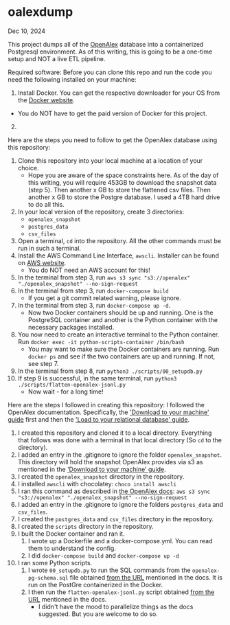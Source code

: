 # oalexdump

Dec 10, 2024

This project dumps all of the [OpenAlex](https://openalex.org/) database into a containerized Postgresql environment. As of this writing, this is going to be a one-time setup and NOT a live ETL pipeline.

Required software:
Before you can clone this repo and run the code you need the following installed on your machine:
1. Install Docker. You can get the respective downloader for your OS from the [Docker website](https://www.docker.com/products/docker-desktop/).
  - You do NOT have to get the paid version of Docker for this project.
2. 

Here are the steps you need to follow to get the OpenAlex database using this repository:
1. Clone this repository into your local machine at a location of your choice.
	- Hope you are aware of the space constraints here. As of the day of this writing, you will require 453GB to download the snapshot data (step 5). Then another x GB to store the flattened csv files. Then another x GB to store the Postgre database. I used a 4TB hard drive to do all this.
2. In your local version of the repository, create 3 directories: 
	- `openalex_snapshot`
	- `postgres_data`
	- `csv_files`
3. Open a terminal, `cd` into the repository. All the other commands must be run in such a terminal.
4. Install the AWS Command Line Interface, `awscli`. Installer can be found on [AWS website](https://aws.amazon.com/cli/).
	- You do NOT need an AWS account for this!
5. In the terminal from step 3, run `aws s3 sync "s3://openalex" "./openalex_snapshot" --no-sign-request`
6. In the terminal from step 3, run `docker-compose build`
	- If you get a git commit related warning, please ignore.
7. In the terminal from step 3, run `docker-compose up -d`. 
	- Now two Docker containers should be up and running. One is the PostgreSQL container and another is the Python container with the necessary packages installed.
8. You now need to create an interactive terminal to the Python container. Run `docker exec -it python-scripts-container /bin/bash`
	- You may want to make sure the Docker containers are running. Run `docker ps` and see if the two containers are up and running. If not, see step 7.
9. In the terminal from step 8, run `python3 ./scripts/00_setupdb.py`	
10. If step 9 is successful, in the same terminal, run `python3 ./scripts/flatten-openalex-jsonl.py`
	- Now wait - for a long time!	


Here are the steps I followed in creating this repository:
I followed the OpenAlex documentation. Specifically, the ['Download to your machine' guide](https://docs.openalex.org/download-all-data/download-to-your-machine) first and then the ['Load to your relational database' guide](https://docs.openalex.org/download-all-data/upload-to-your-database/load-to-a-relational-database).

1. I created this repository and cloned it to a local directory. Everything that follows was done with a terminal in that local directory (So `cd` to the directory). 
2. I added an entry in the .gitignore to ignore the folder `openalex_snapshot`. This directory will hold the snapshot OpenAlex provides via s3 as mentioned in the ['Download to your machine' guide](https://docs.openalex.org/download-all-data/download-to-your-machine).
3. I created the `openalex_snapshot` directory in the repository.
4. I installed `awscli` with chocolatey: `choco install awscli`
5. I ran this command as described in [the OpenAlex docs](https://docs.openalex.org/download-all-data/download-to-your-machine): `aws s3 sync "s3://openalex" "./openalex_snapshot" --no-sign-request`
6. I added an entry in the .gitignore to ignore the folders `postgres_data` and `csv_files`.
7. I created the `postgres_data`  and `csv_files` directory in the repository.
8. I created the `scripts` directory in the repository.
9. I built the Docker container and ran it.
	1. I wrote up a Dockerfile and a docker-compose.yml. You can read them to understand the config.
	2. I did `docker-compose build` and `docker-compose up -d` 
10. I ran some Python scripts.
	1. I wrote `00_setupdb.py` to run the SQL commands from the `openalex-pg-schema.sql` file obtained [from the URL](https://github.com/ourresearch/openalex-documentation-scripts/blob/main/openalex-pg-schema.sql) mentioned in the docs. It is run on the PostGre containerized in the Docker.
	2. I then run the `flatten-openalex-jsonl.py` script obtained [from the URL](https://github.com/ourresearch/openalex-documentation-scripts/blob/main/flatten-openalex-jsonl.py) mentioned in the docs.
		- I didn't have the mood to parallelize things as the docs suggested. But you are welcome to do so.